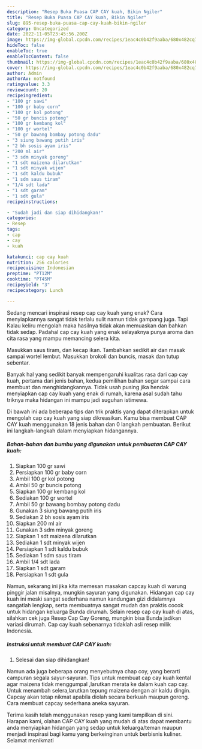 ```yaml
---
description: "Resep Buka Puasa CAP CAY kuah, Bikin Ngiler"
title: "Resep Buka Puasa CAP CAY kuah, Bikin Ngiler"
slug: 895-resep-buka-puasa-cap-cay-kuah-bikin-ngiler
category: Uncategorized
date: 2022-11-05T23:45:56.200Z
image: https://img-global.cpcdn.com/recipes/1eac4c0b42f9aaba/680x482cq70/cap-cay-kuah-foto-resep-utama.jpg
hideToc: false
enableToc: true
enableTocContent: false
thumbnail: https://img-global.cpcdn.com/recipes/1eac4c0b42f9aaba/680x482cq70/cap-cay-kuah-foto-resep-utama.jpg
cover: https://img-global.cpcdn.com/recipes/1eac4c0b42f9aaba/680x482cq70/cap-cay-kuah-foto-resep-utama.jpg
author: Admin
authorAv: notfound
ratingvalue: 3.3
reviewcount: 20
recipeingredient:
- "100 gr sawi"
- "100 gr baby corn"
- "100 gr kol potong"
- "50 gr buncis potong"
- "100 gr kembang kol"
- "100 gr wortel"
- "50 gr bawang bombay potong dadu"
- "3 siung bawang putih iris"
- "2 bh sosis ayam iris"
- "200 ml air"
- "3 sdm minyak goreng"
- "1 sdt maizena dilarutkan"
- "1 sdt minyak wijen"
- "1 sdt kaldu bubuk"
- "1 sdm saus tiram"
- "1/4 sdt lada"
- "1 sdt garam"
- "1 sdt gula"
recipeinstructions:

- "Sudah jadi dan siap dihidangkan!"
categories:
- Resep
tags:
- cap
- cay
- kuah

katakunci: cap cay kuah 
nutrition: 256 calories
recipecuisine: Indonesian
preptime: "PT12M"
cooktime: "PT45M"
recipeyield: "3"
recipecategory: Lunch

---
```



Sedang mencari inspirasi resep cap cay kuah yang enak? Cara menyiapkannya sangat tidak terlalu sulit namun tidak gampang juga. Tapi Kalau keliru mengolah maka hasilnya tidak akan memuaskan dan bahkan tidak sedap. Padahal cap cay kuah yang enak selayaknya punya aroma dan cita rasa yang mampu memancing selera kita.


Masukkan saus tiram, dan kecap ikan. Tambahkan sedikit air dan masak sampai wortel lembut. Masukkan brokoli dan buncis, masak dan tutup sebentar.

Banyak hal yang sedikit banyak mempengaruhi kualitas rasa dari cap cay kuah, pertama dari jenis bahan, kedua pemilihan bahan segar sampai cara membuat dan menghidangkannya. Tidak usah pusing jika hendak menyiapkan cap cay kuah yang enak di rumah, karena asal sudah tahu triknya maka hidangan ini mampu jadi suguhan istimewa.


Di bawah ini ada beberapa tips dan trik praktis yang dapat diterapkan untuk mengolah cap cay kuah yang siap dikreasikan. Kamu bisa membuat CAP CAY kuah menggunakan 18 jenis bahan dan 0 langkah pembuatan. Berikut ini langkah-langkah dalam menyiapkan hidangannya.

<!--inarticleads1-->

##### Bahan-bahan dan bumbu yang digunakan untuk pembuatan CAP CAY kuah:

1. Siapkan 100 gr sawi
1. Persiapkan 100 gr baby corn
1. Ambil 100 gr kol potong
1. Ambil 50 gr buncis potong
1. Siapkan 100 gr kembang kol
1. Sediakan 100 gr wortel
1. Ambil 50 gr bawang bombay potong dadu
1. Gunakan 3 siung bawang putih iris
1. Sediakan 2 bh sosis ayam iris
1. Siapkan 200 ml air
1. Gunakan 3 sdm minyak goreng
1. Siapkan 1 sdt maizena dilarutkan
1. Sediakan 1 sdt minyak wijen
1. Persiapkan 1 sdt kaldu bubuk
1. Sediakan 1 sdm saus tiram
1. Ambil 1/4 sdt lada
1. Siapkan 1 sdt garam
1. Persiapkan 1 sdt gula


Namun, sekarang ini jika kita memesan masakan capcay kuah di warung pinggir jalan misalnya, mungkin sayuran yang digunakan. Hidangan cap cay kuah ini meski sangat sederhana namun kandungan gizi didalamnya sangatlah lengkap, serta membuatnya sangat mudah dan praktis cocok untuk hidangan keluarga Bunda dirumah. Selain resep cap cay kuah di atas, silahkan cek juga Resep Cap Cay Goreng, mungkin bisa Bunda jadikan variasi dirumah. Cap cay kuah sebenarnya tidaklah asli resep milik Indonesia. 

<!--inarticleads2-->

##### Instruksi untuk membuat CAP CAY kuah:


1. Selesai dan siap dihidangkan!

Namun ada juga beberapa orang menyebutnya chap coy, yang berarti campuran segala sayur-sayuran. Tips untuk membuat cap cay kuah kental agar maizena tidak menggumpal ,larutkan merata ke dalam kuah cap cay. Untuk menambah selera,larutkan tepung maizena dengan air kaldu dingin. Capcay akan tetap nikmat apabila diolah secara berkuah maupun goreng. Cara membuat capcay sederhana aneka sayuran. 

Terima kasih telah menggunakan resep yang kami tampilkan di sini. Harapan kami, olahan CAP CAY kuah yang mudah di atas dapat membantu anda menyiapkan hidangan yang sedap untuk keluarga/teman maupun menjadi inspirasi bagi kamu yang berkeinginan untuk berbisnis kuliner. Selamat menikmati

